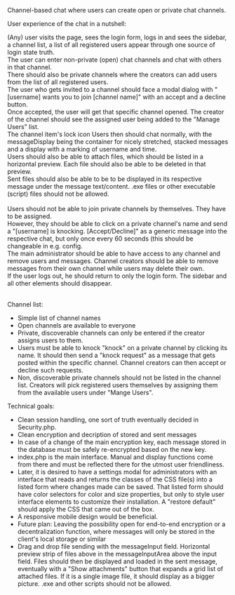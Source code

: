 Channel-based chat where users can create open or private chat channels. 

User experience of the chat in a nutshell:

(Any) user visits the page, sees the login form, logs in and sees the sidebar, a channel list, a list of all registered users appear through one source of login state truth.<br>
The user can enter non-private (open) chat channels and chat with others in that channel.<br>
There should also be private channels where the creators can add users from the list of all registered users.<br>
The user who gets invited to a channel should face a modal dialog with "[username] wants you to join [channel name]" with an accept and a decline button.<br>
Once accepted, the user will get that specific channel opened. The creator of the channel should see the assigned user being added to the "Manage Users" list.<br>
The channel item's lock icon 
Users then should chat normally, with the messageDisplay being the container for nicely stretched, stacked messages and a display with a marking of username and time.<br>
Users should also be able to attach files, which should be listed in a horizontal preview. Each file should also be able to be deleted in that preview.<br>
Sent files should also be able to be to be displayed in its respective message under the message text/content. .exe files or other executable (script) files should not be allowed. <br>
<br>
Users should not be able to join private channels by themselves. They have to be assigned. <br>
However, they should be able to click on a private channel's name and send a "[username] is knocking. [Accept/Decline]" as a generic message into the respective chat, but only once every 60 seconds (this should be changeable in e.g. config.<br> 
The main administrator should be able to have access to any channel and remove users and messages. Channel creators should be able to remove messages from their own channel while users may delete their own. <br>
If the user logs out, he should return to only the login form. The sidebar and all other elements should disappear.<br><br>

Channel list:
- Simple list of channel names
- Open channels are available to everyone
- Private, discoverable channels can only be entered if the creator assigns users to them.
- Users must be able to knock "knock" on a private channel by clicking its name. It should then send a "knock request" as a message that gets posted within the specific channel. Channel creators can then accept or decline such requests.
- Non, discoverable private channels should not be listed in the channel list. Creators will pick registered users themselves by assigning them from the available users under "Mange Users".

Technical goals:
- Clean session handling, one sort of truth eventually decided in Security.php. <br>
- Clean encryption and decription of stored and sent messages <br>
- In case of a change of the main encryption key, each message stored in the database must be safely re-encrypted based on the new key.
- index.php is the main interface. Manual and display functions come from there and must be reflected there for the utmost user friendliness.<br>
- Later, it is desired to have a settings modal for administrators with an interface that reads and returns the classes of the CSS file(s) into a listed form where changes made can be saved. That listed form should have color selectors for color and size properties, but only to style user interface elements to customize their installation. A "restore default" should apply the CSS that came out of the box.<br> 
- A responsive mobile design would be beneficial. 
- Future plan: Leaving the possibility open for end-to-end encryption or a decentralization function, where messages will only be stored in the client's local storage or similar <br>
- Drag and drop file sending with the messageInput field. Horizontal preview strip of files above in the messageInputArea above the input field. Files should then be displayed and loaded in the sent message, eventually with a "Show attachments" button that expands a grid list of attached files. If it is a single image file, it should display as a bigger picture. .exe and other scripts should not be allowed.

